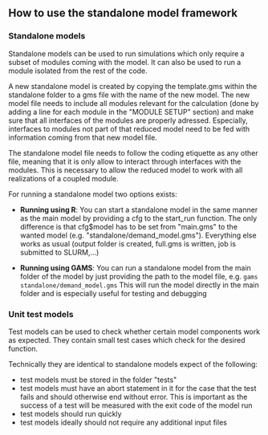 ## How to use the standalone model framework

### Standalone models

Standalone models can be used to run simulations which only require a subset of modules coming with the model. It can also be used to run a module isolated from the rest of the code.

A new standalone model is created by copying the template.gms within the standalone folder to a gms file with the name of the new model. The new model file needs to include all modules relevant for the calculation (done by adding a line for each module in the "MODULE SETUP" section) and make sure that all interfaces of the modules are properly adressed. Especially, interfaces to modules not part of that reduced model need to be fed with information coming from that new model file.

The standalone model file needs to follow the coding etiquette as any other file, meaning that it is only allow to interact through interfaces with the modules. This is necessary to allow the reduced model to work with all realizations of a coupled module.

For running a standalone model two options exists:

* **Running using R**: You can start a standalone model in the same manner as the main model by providing a cfg to the start_run function. The only difference is that cfg$model has to be set from "main.gms" to the wanted model (e.g. "standalone/demand_model.gms"). Everything else works as usual (output folder is created, full.gms is written, job is submitted to SLURM,...)

* **Running using GAMS**: You can run a standalone model from the main folder of the model by just providing the path to the model file, e.g. `gams standalone/demand_model.gms`
This will run the model directly in the main folder and is especially useful for testing and debugging

### Unit test models

Test models can be used to check whether certain model components work as expected. They contain small test cases which check for the desired function.

Technically they are identical to standalone models expect of the following:

* test models must be stored in the folder "tests"
* test models must have an abort statement in it for the case that the test fails and should otherwise end without error. This is important as the success of a test will be measured with the exit code of the model run
* test models should run quickly
* test models ideally should not require any additional input files

